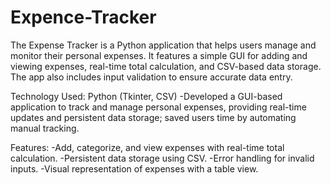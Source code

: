 # Expence-Tracker

The Expense Tracker is a Python application that helps users manage and monitor their personal expenses. It features a simple GUI for adding and viewing expenses, real-time total calculation, and CSV-based data storage. The app also includes input validation to ensure accurate data entry.

Technology Used: Python (Tkinter, CSV)
-Developed a GUI-based application to track and manage personal expenses, providing real-time updates and persistent data storage; saved users time by automating 
 manual tracking.
 
Features:
-Add, categorize, and view expenses with real-time total calculation.
-Persistent data storage using CSV.
-Error handling for invalid inputs.
-Visual representation of expenses with a table view.
